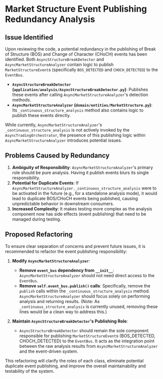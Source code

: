 # Market Structure Event Publishing Redundancy Analysis

## Issue Identified

Upon reviewing the code, a potential redundancy in the publishing of Break of Structure (BOS) and Change of Character (CHoCH) events has been identified. Both `AsyncStructureBreakDetector` and `AsyncMarketStructureAnalyzer` contain logic to publish `MarketStructureEvent`s (specifically `BOS_DETECTED` and `CHOCH_DETECTED`) to the `EventBus`.

*   **`AsyncStructureBreakDetector` (`application/analysis/AsyncStructureBreakDetector.py`)**: Publishes these events after calling `AsyncMarketStructureAnalyzer`'s detection methods.
*   **`AsyncMarketStructureAnalyzer` (`domain/entities/MarketStructure.py`)**: Its `_continuous_structure_analysis` method also contains logic to publish these events directly.

While currently, `AsyncMarketStructureAnalyzer`'s `_continuous_structure_analysis` is not actively invoked by the `AsyncTradingOrchestrator`, the presence of this publishing logic within `AsyncMarketStructureAnalyzer` introduces potential issues.

## Problems Caused by Redundancy

1.  **Ambiguity of Responsibility**: `AsyncMarketStructureAnalyzer`'s primary role should be pure analysis. Having it publish events blurs its single responsibility.
2.  **Potential for Duplicate Events**: If `AsyncMarketStructureAnalyzer._continuous_structure_analysis` were to be activated in the future (e.g., for a standalone analysis mode), it would lead to duplicate BOS/CHoCH events being published, causing unpredictable behavior in downstream consumers.
3.  **Increased Complexity**: It makes testing more complex as the analysis component now has side effects (event publishing) that need to be managed during testing.

## Proposed Refactoring

To ensure clear separation of concerns and prevent future issues, it is recommended to refactor the event publishing responsibility:

1.  **Modify `AsyncMarketStructureAnalyzer`**:
    *   **Remove `event_bus` dependency from `__init__`**: `AsyncMarketStructureAnalyzer` should not need direct access to the `EventBus`.
    *   **Remove `self.event_bus.publish()` calls**: Specifically, remove the `publish` calls within the `_continuous_structure_analysis` method. `AsyncMarketStructureAnalyzer` should focus solely on performing analysis and returning results. (Note: As `_continuous_structure_analysis` is currently unused, removing these lines would be a clean way to address this.)

2.  **Maintain `AsyncStructureBreakDetector`'s Publishing Role**:
    *   `AsyncStructureBreakDetector` should remain the sole component responsible for publishing `MarketStructureEvent`s (BOS_DETECTED, CHOCH_DETECTED) to the `EventBus`. It acts as the integration point between the raw analysis results from `AsyncMarketStructureAnalyzer` and the event-driven system.

This refactoring will clarify the roles of each class, eliminate potential duplicate event publishing, and improve the overall maintainability and testability of the system.
